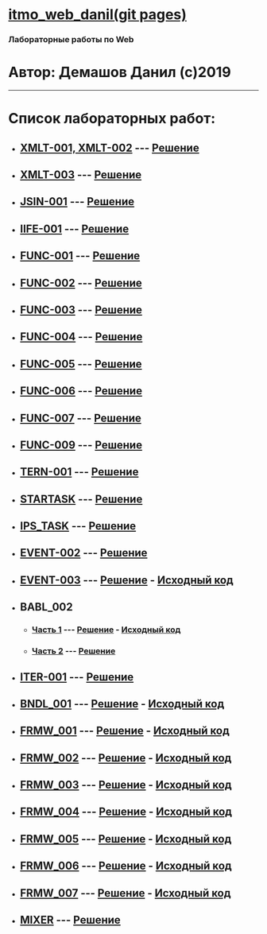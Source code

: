 # [itmo_web_danil(git pages)](https://thebang.github.io/itmo_web_danil)
### Лабораторные работы по Web
# Автор: Демашов Данил (с)2019
---
# Список лабораторных работ:
* ## [XMLT-001, XMLT-002](https://kodaktor.ru/g/xml_intro) --- [Решение](xmlt)
* ## [XMLT-003](https://kodaktor.ru/xmlt_003) --- [Решение](https://kodaktor.ru/xmlt_003be)
* ## [JSIN-001](https://kodaktor.ru/jsin_001) --- [Решение](https://kodaktor.ru/jsin_5b935)
* ## [IIFE-001](https://kodaktor.ru/g/iife) --- [Решение](https://kodaktor.ru/f38da42)
* ## [FUNC-001](https://kodaktor.ru/func_001) --- [Решение](func-001)
* ## [FUNC-002](https://kodaktor.ru/func_002) --- [Решение](https://kodaktor.ru/func_a8ec8)
* ## [FUNC-003](https://kodaktor.ru/func_003) --- [Решение](https://kodaktor.ru/func_051b7)
* ## [FUNC-004](https://kodaktor.ru/func_004) --- [Решение](https://kodaktor.ru/func_45426)
* ## [FUNC-005](https://kodaktor.ru/func_005) --- [Решение](https://kodaktor.ru/func_b1a95)
* ## [FUNC-006](https://kodaktor.ru/func_006) --- [Решение](https://kodaktor.ru/func_20264)
* ## [FUNC-007](https://kodaktor.ru/func_007) --- [Решение](https://kodaktor.ru/func_4f8aa)
* ## [FUNC-009](https://kodaktor.ru/func_009) --- [Решение](https://kodaktor.ru/func_49238)
* ## [TERN-001](https://kodaktor.ru/tern_001) --- [Решение](https://kodaktor.ru/tern_de76f)
* ## [STARTASK](https://kodaktor.ru/startask) --- [Решение](https://kodaktor.ru/startask_83c10)
* ## [IPS_TASK](https://kodaktor.ru/g/ips_task) --- [Решение](ips_task)
* ## [EVENT-002](https://kodaktor.ru/evnt_002) --- [Решение](https://kodaktor.ru/custom_cbaf6)
* ## [EVENT-003](https://kodaktor.ru/evnt_003) --- [Решение](https://thebang.github.io/itmo_web_danil/evnt-003) - [Исходный код](evnt-003)
* ## BABL_002
  * ### [Часть 1](https://kodaktor.ru/babl_002) --- [Решение](https://thebang.github.io/itmo_web_danil/babl_002) - [Исходный код](babl_002)
  * ### [Часть 2](https://kodaktor.ru/babl_002) --- [Решение](https://kodaktor.ru/bind02032018_7f01f)
* ## [ITER-001](https://kodaktor.ru/iter_001) --- [Решение](https://kodaktor.ru/iter_c29fd)
* ## [BNDL_001](https://kodaktor.ru/g/bndl_001) --- [Решение](https://thebang.github.io/itmo_web_danil/bndl_001) - [Исходный код](bndl_001)
* ## [FRMW_001](https://kodaktor.ru/frmw_001) --- [Решение](https://thebang.github.io/itmo_web_danil/frmw_001) - [Исходный код](frmw_001)
* ## [FRMW_002](https://kodaktor.ru/frmw_002) --- [Решение](https://thebang.github.io/itmo_web_danil/frmw_002/dist) - [Исходный код](frmw_002)
* ## [FRMW_003](https://kodaktor.ru/frmw_003) --- [Решение](https://thebang.github.io/itmo_web_danil/frmw_003/dist) - [Исходный код](frmw_003)
* ## [FRMW_004](https://kodaktor.ru/frmw_004) --- [Решение](https://thebang.github.io/itmo_web_danil/frmw_004/dist) - [Исходный код](frmw_004)
* ## [FRMW_005](https://kodaktor.ru/frmw_005) --- [Решение](https://thebang.github.io/itmo_web_danil/frmw_005/dist) - [Исходный код](frmw_005)
* ## [FRMW_006](https://kodaktor.ru/frmw_006) --- [Решение](https://thebang.github.io/itmo_web_danil/frmw_006) - [Исходный код](https://ellie-app.com/5QPMGgcQGY7a1)
* ## [FRMW_007](https://kodaktor.ru/frmw_007) --- [Решение](https://thebang.github.io/itmo_web_danil/frmw_007) - [Исходный код](frmw_007)
* ## [MIXER](https://kodaktor.ru/g/mixer) --- [Решение](https://kodaktor.ru/46a1e15_e93dd)
